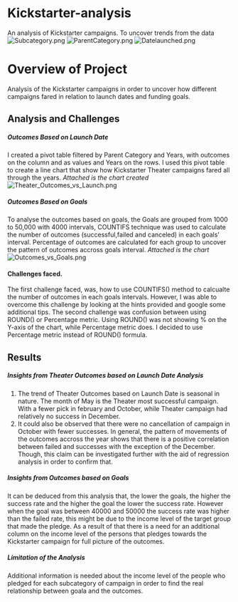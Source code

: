 # Kickstarter-analysis
An analysis of Kickstarter campaigns.
To uncover trends from the data 
![Subcategory.png](path/to/Subcategory.png)
![ParentCategory.png](path/to/ParentCategory.png)
![Datelaunched.png](path/to/Datelaunched.png)

# Overview of Project
Analysis of the Kickstarter campaigns in order to uncover how different campaigns fared in relation to launch dates and funding goals. 
## Analysis and Challenges
##### Outcomes Based on Launch Date
I created a pivot table filtered by Parent Category and Years, with outcomes on the column and as values and Years on the rows. I used this pivot table to create a line chart that show how Kickstarter Theater campaigns fared all through the years. *Attached is the chart created*
![Theater_Outcomes_vs_Launch.png](path/to/Theater_Outcomes_vsLaunch.png)
##### Outcomes Based on Goals
To analyse the outcomes based on goals, the Goals are grouped from 1000 to 50,000 with 4000 intervals, COUNTIFS technique was used to calculate the number of outcomes (successful,failed and canceled) in each goals' interval. Percentage of outcomes are calculated for each group to uncover the pattern of outcomes accross goals interval. *Attached is the chart*
![Outcomes_vs_Goals.png](path/to/Outcomes_vs_Goals.png)
#### Challenges faced.
The first challenge faced, was, how to use COUNTIFS() method to calcualte the number of outcomes in each goals intervals. However, I was able to overcome this challenge by looking at the hints provided and google some additional tips.
The second challenge was confusion between using ROUND() or Percentage metric. Using ROUND() was not showing % on the Y-axis of the  chart, while Percentage metric does. I decided to use Percentage metric instead of ROUND() formula.
## Results
##### Insights from Theater Outcomes based on Launch Date Analysis
1. The trend of Theater Outcomes based on Launch Date is seasonal in nature. The month of May is the Theater most successful campaign. With a fewer pick in february and October, while Theater campaign had relatively no success in December. 
2. It could also be observed that there were no cancellation of campaign in October with fewer successes.
In general, the pattern of movements of the outcomes accross the year shows that there is a positive correlation between failed and successes with the exception of the December. Though, this claim can be investigated further with the aid of regression analysis in order to confirm that.
##### Insights from Outcomes based on Goals 
It can be deduced from this analysis that, the lower the goals, the higher the success rate and the higher the goal the lower the success rate.
However when the goal was between 40000 and 50000 the success rate was higher than the failed rate, this might be due to the income level of the target group that made the pledge. As a result of that there is a need for an additional column on the income level of the persons that pledges towards the Kickstarter campaign for full picture of the outcomes.
##### Limitation of the Analysis
Additional information is needed about the income level of the people who pledged for each subcategory of campaign in order to find the real relationship between goala and the outcomes. 



